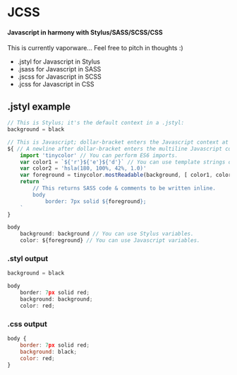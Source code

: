 # JCSS
#### Javascript in harmony with Stylus/SASS/SCSS/CSS

This is currently vaporware... Feel free to pitch in thoughts :)

* .jstyl for Javascript in Stylus
* .jsass for Javascript in SASS
* .jscss for Javascript in SCSS
* .jcss for Javascript in CSS

## .jstyl example

```js
// This is Stylus; it's the default context in a .jstyl:
background = black

// This is Javascript; dollar-bracket enters the Javascript context at any time:
${ // A newline after dollar-bracket enters the multiline Javascript context:
    import 'tinycolor' // You can perform ES6 imports.
    var color1 = `${'r'}${'e'}${'d'}` // You can use template strings or any other ES6 feature.
    var color2 = 'hsla(180, 100%, 42%, 1.0)'
    var foreground = tinycolor.mostReadable(background, [ color1, color2 ]) // Defined Stylus variables are available for your Javascript to access.
    return `
        // This returns SASS code & comments to be written inline.
        body 
            border: 7px solid ${foreground};
    `
}

body
    background: background // You can use Stylus variables.
    color: ${foreground} // You can use Javascript variables.
```

### .styl output
```js
background = black

body 
	border: 7px solid red;
	background: background;
	color: red;
```

### .css output
```js
body {
	border: 7px solid red;
	background: black;
	color: red;
}
```
